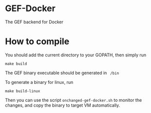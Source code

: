 GEF-Docker
==========

The GEF backend for Docker


# How to compile
You should add the current directory to your GOPATH, then simply run
```
make build
```
The GEF binary executable should be generated in ``` /bin```

To generate a binary for linux, run
```
make build-linux
```

Then you can use the script ```onchanged-gef-docker.sh``` to monitor the changes, and copy the binary to target VM automatically.

